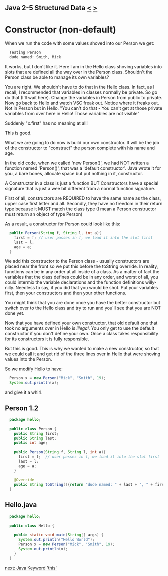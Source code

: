 ## Java 2-5 Structured Data [&LT;](Java0204.md) [&GT;](Java0206.md)
# Constructor (non-default)

When we run the code with some values shoved into our Person we get:

```java
  Testing Person
  dude named: Smith, Mick
```

It works, but I don't like it. Here I am in the Hello class shoving variables into slots that are defined all the way over in the Person class. Shouldn't the Person class be able to manage its own variables?

You are right. We shouldn't have to do that in the Hello class. In fact, as I recall, I recommended that variables in classes normally be private. So go do that (I'll wait here). Change the variables in Person from public to private. Now go back to Hello and watch VSC freak out. Notice where it freaks out. Not in Person but in Hello. "You can't do that - You can't get at those private variables from over here in Hello! Those variables are not visible"

Suddenly "x.first" has no meaning at all!

This is good.

What we are going to do now is build our own constructor. It will be the job of the constructor to "construct" the person complete with his name and age.

In the old code, when we called 'new Person()', we had NOT written a function named 'Person()', that was a 'default constructor'. Java wrote it for you, a bare bones, allocate space but put nothing in it, constructor. 

A Constructor in a class is just a function BUT Constructors have a special signature that is just a wee bit different from a normal function signature.

First of all, constructors are REQUIRED to have the same name as the class, upper case first letter and all. Secondly, they have no freedom in their return type because it MUST match the class type (I mean a Person constructor must return an object of type Person)

As a result, a constructor for Person could look like this:

```java
  public Person(String f, String l, int a){
    first = f; // user passes in f, we load it into the slot first
    last = l;
    age = a;
  }
```

We add this constructor to the Person class - usually constructors are placed near the front so we put this before the toString override. In reality, functions can be in any order at all inside of a class. As a matter of fact the variables that the class defines could be in any order, and worst of all, you could intermix the variable declarations and the function definitions willy-nilly. Needless to say, if you did that you would be shot. Put your variables first, then your constructors and then your other functions.

You might think that you are done once you have the better constructor but switch over to the Hello class and try to run and you'll see that you are NOT done yet.

Now that you have defined your own constructor, that old default one that took no arguments over in Hello is *illegal*. You only get to use the default constructor if you don't define your own. Once a class takes responsibility for its constructors it is fully responsible.

But this is good. This is why we wanted to make a new constructor, so that we could call it and get rid of the three lines over in Hello that were shoving values into the Person.

So we modify Hello to have:

```java
  Person x = new Person("Mick", "Smith", 19);
  System.out.println(x);
```

and give it a whirl.

## Person 1.2
```java
  package hello;
  
  public class Person {
    public String first;
    public String last;
    public int age;
  
    public Person(String f, String l, int a){
      first = f;  // user passes in f, we load it into the slot first
      last = l;
      age = a;
    }
  
    @Override
    public String toString(){return "dude named: " + last + ", " + first ;}
  }
```

## Hello.java

```java
  package hello;
  
  public class Hello {
  
    public static void main(String[] args) {
      System.out.println("Hello World");
      Person x = new Person("Mick", "Smith", 19);
      System.out.println(x);
    }
  }
```

[next: Java Keyword 'this'](Java0206.md)